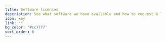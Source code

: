 ```yaml
---
title: Software licenses
description: See what software we have available and how to request a license
icon: key
link: ""
bg_color: '#cc7777'
sort_order: 6
---
```

